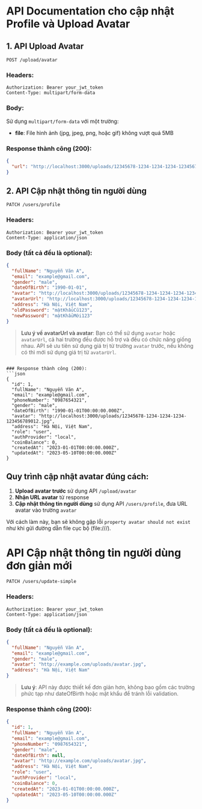 # API Documentation cho cập nhật Profile và Upload Avatar

## 1. API Upload Avatar

```
POST /upload/avatar
```

### Headers:
```
Authorization: Bearer your_jwt_token
Content-Type: multipart/form-data
```

### Body:
Sử dụng `multipart/form-data` với một trường:
- **file**: File hình ảnh (jpg, jpeg, png, hoặc gif) không vượt quá 5MB

### Response thành công (200):
```json
{
  "url": "http://localhost:3000/uploads/12345678-1234-1234-1234-123456789012.jpg"
}
```

## 2. API Cập nhật thông tin người dùng

```
PATCH /users/profile
```

### Headers:
```
Authorization: Bearer your_jwt_token
Content-Type: application/json
```

### Body (tất cả đều là optional):
```json
{
  "fullName": "Nguyễn Văn A",
  "email": "example@gmail.com",
  "gender": "male",
  "dateOfBirth": "1990-01-01",
  "avatar": "http://localhost:3000/uploads/12345678-1234-1234-1234-123456789012.jpg",
  "avatarUrl": "http://localhost:3000/uploads/12345678-1234-1234-1234-123456789012.jpg",
  "address": "Hà Nội, Việt Nam",
  "oldPassword": "mậtKhẩuCũ123",
  "newPassword": "mậtKhẩuMới123"
}
```

> **Lưu ý về avatarUrl và avatar**: Bạn có thể sử dụng `avatar` hoặc `avatarUrl`, cả hai trường đều được hỗ trợ và đều có chức năng giống nhau. API sẽ ưu tiên sử dụng giá trị từ trường `avatar` trước, nếu không có thì mới sử dụng giá trị từ `avatarUrl`.
```

### Response thành công (200):
```json
{
  "id": 1,
  "fullName": "Nguyễn Văn A",
  "email": "example@gmail.com",
  "phoneNumber": "0987654321",
  "gender": "male",
  "dateOfBirth": "1990-01-01T00:00:00.000Z",
  "avatar": "http://localhost:3000/uploads/12345678-1234-1234-1234-123456789012.jpg",
  "address": "Hà Nội, Việt Nam",
  "role": "user",
  "authProvider": "local",
  "coinBalance": 0,
  "createdAt": "2023-01-01T00:00:00.000Z",
  "updatedAt": "2023-05-10T00:00:00.000Z"
}
```

## Quy trình cập nhật avatar đúng cách:

1. **Upload avatar trước** sử dụng API `/upload/avatar`
2. **Nhận URL avatar** từ response
3. **Cập nhật thông tin người dùng** sử dụng API `/users/profile`, đưa URL avatar vào trường `avatar`

Với cách làm này, bạn sẽ không gặp lỗi `property avatar should not exist` như khi gửi đường dẫn file cục bộ (file:///).

# API Cập nhật thông tin người dùng đơn giản mới

```
PATCH /users/update-simple
```

### Headers:
```
Authorization: Bearer your_jwt_token
Content-Type: application/json
```

### Body (tất cả đều là optional):
```json
{
  "fullName": "Nguyễn Văn A",
  "email": "example@gmail.com",
  "gender": "male",
  "avatar": "http://example.com/uploads/avatar.jpg",
  "address": "Hà Nội, Việt Nam"
}
```

> **Lưu ý**: API này được thiết kế đơn giản hơn, không bao gồm các trường phức tạp như dateOfBirth hoặc mật khẩu để tránh lỗi validation.

### Response thành công (200):
```json
{
  "id": 1,
  "fullName": "Nguyễn Văn A",
  "email": "example@gmail.com",
  "phoneNumber": "0987654321",
  "gender": "male",
  "dateOfBirth": null,
  "avatar": "http://example.com/uploads/avatar.jpg",
  "address": "Hà Nội, Việt Nam",
  "role": "user",
  "authProvider": "local",
  "coinBalance": 0,
  "createdAt": "2023-01-01T00:00:00.000Z",
  "updatedAt": "2023-05-10T00:00:00.000Z"
}
```